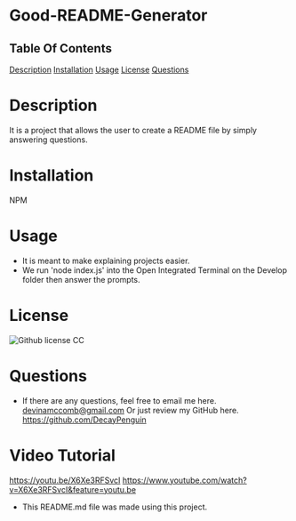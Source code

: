 # Good-README-Generator
  ## Table Of Contents
  [Description](#Description)
  [Installation](#Installation)
  [Usage](#Usage)
  [License](#License)
  [Questions](#Questions)

# Description
It is a project that allows the user to create a README file by simply answering questions.
# Installation
NPM
# Usage
* It is meant to make explaining projects easier.
* We run 'node index.js' into the Open Integrated Terminal on the Develop folder then answer the prompts.
# License
![Github license](https://img.shields.io/badge/cc-$%7B1.0%7D-blue.svg)
CC
# Questions
* If there are any questions, feel free to email me here.
devinamccomb@gmail.com
Or just review my GitHub here.
https://github.com/DecayPenguin

# Video Tutorial
https://youtu.be/X6Xe3RFSvcI
https://www.youtube.com/watch?v=X6Xe3RFSvcI&feature=youtu.be

* This README.md file was made using this project.